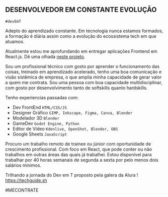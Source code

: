 
## DESENVOLVEDOR EM CONSTANTE EVOLUÇÃO  ##
`#devEmT`

Adepto do aprendizado constante. Em tecnologia nunca estamos formados, a formação é diária assim como a evolução do ecossistema tech em que atuamos.

Atualmente estou me aprofundando em entregar aplicações Frontend em React.js. Dê uma olhada [neste projeto](https://t.me/dapedraaodigital/208).

Sou um profissional técnico com gosto por aprender o funcionamento das coisas, treinado em aprendizado acelerado, tenho uma boa comunicação e visão sistêmica de empresa, o que amplia minha capacidade de gerar valor a quem me contrata. Sou uma pessoa com boa capacidade multidisciplinar, com gosto por desenvolvimento tanto de softskills quanto hardskills.

Tenho experiencias passadas com:
- Dev FrontEnd `HTML/CSS/JS`
- Designer Gráfico `GIMP, Inkscape, Figma, Canva, Blender`
- Modelador 3D `Blender`
- GameDev `Godot Engine, Python`
- Editor de Vídeo `Kdenlive, OpenShot, Blender, OBS`
- Google Sheets `JavaScript`

Procuro um trabalho remoto de trainee ou júnior com oportunidade de crescimento profissional. Com foco em React, que pode conter ou não trabalhos  em outras áreas  das quais já trabalhei. Estou disponível para trabalhar por 40 horas semanais de segunda a sexta por pelo menos dois salários mínimos.


Trilhando a jornada do Dev em T proposto pela galera da Alura !
https://techguide.sh

#MECONTRATE
